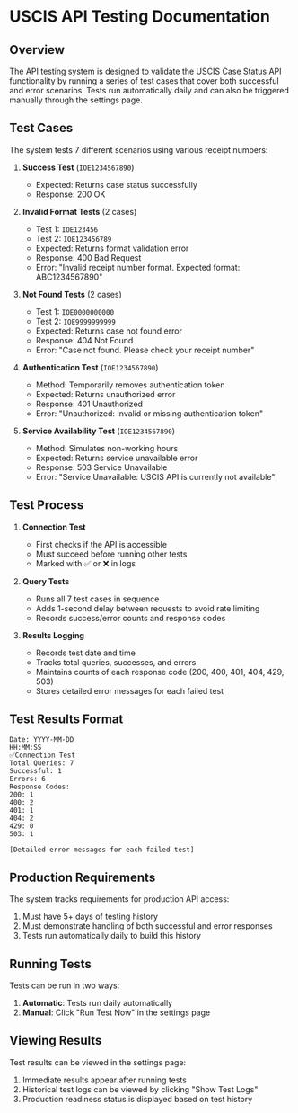 # USCIS API Testing Documentation

## Overview
The API testing system is designed to validate the USCIS Case Status API functionality by running a series of test cases that cover both successful and error scenarios. Tests run automatically daily and can also be triggered manually through the settings page.

## Test Cases
The system tests 7 different scenarios using various receipt numbers:

1. **Success Test** (`IOE1234567890`)
   - Expected: Returns case status successfully
   - Response: 200 OK

2. **Invalid Format Tests** (2 cases)
   - Test 1: `IOE123456`
   - Test 2: `IOE123456789`
   - Expected: Returns format validation error
   - Response: 400 Bad Request
   - Error: "Invalid receipt number format. Expected format: ABC1234567890"

3. **Not Found Tests** (2 cases)
   - Test 1: `IOE0000000000`
   - Test 2: `IOE9999999999`
   - Expected: Returns case not found error
   - Response: 404 Not Found
   - Error: "Case not found. Please check your receipt number"

4. **Authentication Test** (`IOE1234567890`)
   - Method: Temporarily removes authentication token
   - Expected: Returns unauthorized error
   - Response: 401 Unauthorized
   - Error: "Unauthorized: Invalid or missing authentication token"

5. **Service Availability Test** (`IOE1234567890`)
   - Method: Simulates non-working hours
   - Expected: Returns service unavailable error
   - Response: 503 Service Unavailable
   - Error: "Service Unavailable: USCIS API is currently not available"

## Test Process

1. **Connection Test**
   - First checks if the API is accessible
   - Must succeed before running other tests
   - Marked with ✅ or ❌ in logs

2. **Query Tests**
   - Runs all 7 test cases in sequence
   - Adds 1-second delay between requests to avoid rate limiting
   - Records success/error counts and response codes

3. **Results Logging**
   - Records test date and time
   - Tracks total queries, successes, and errors
   - Maintains counts of each response code (200, 400, 401, 404, 429, 503)
   - Stores detailed error messages for each failed test

## Test Results Format

```
Date: YYYY-MM-DD
HH:MM:SS
✅Connection Test
Total Queries: 7
Successful: 1
Errors: 6
Response Codes:
200: 1
400: 2
401: 1
404: 2
429: 0
503: 1

[Detailed error messages for each failed test]
```

## Production Requirements

The system tracks requirements for production API access:
1. Must have 5+ days of testing history
2. Must demonstrate handling of both successful and error responses
3. Tests run automatically daily to build this history

## Running Tests

Tests can be run in two ways:
1. **Automatic**: Tests run daily automatically
2. **Manual**: Click "Run Test Now" in the settings page

## Viewing Results

Test results can be viewed in the settings page:
1. Immediate results appear after running tests
2. Historical test logs can be viewed by clicking "Show Test Logs"
3. Production readiness status is displayed based on test history 